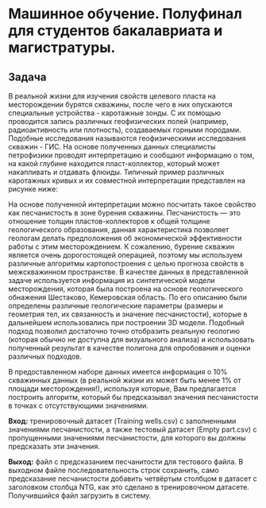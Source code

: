 # Машинное обучение. Полуфинал для студентов бакалавриата и магистратуры.

## Задача

В реальной жизни для изучения свойств целевого пласта на месторождении бурятся скважины, после чего в них опускаются специальные устройства - каротажные зонды. С их помощью проводится запись различных геофизических полей (например, радиоактивность или плотность), создаваемых горными породами. Подобные исследования называются геофизическими исследования скважин - ГИС. На основе полученных данных специалисты петрофизики проводят интерпретацию и сообщают информацию о том, на какой глубине находится пласт-коллектор, который может накапливать и отдавать флюиды. Типичный пример различных каротажных кривых и их совместной интерпретации представлен на рисунке ниже:

На основе полученной интерпретации можно посчитать такое свойство как песчанистость в зоне бурения скважины. Песчанистость — это отношение толщин пластов-коллекторов к общей толщине геологического образования, данная характеристика позволяет геологам делать предположения об экономической эффективности работы с этим месторождением. К сожалению, бурение скважин является очень дорогостоящей операцией, поэтому мы используем различные алгоритмы картопостроения с целью прогноза свойств в межскважинном пространстве. В качестве данных в представленной задаче используется информация из синтетической модели месторождения, которая была построена на основе геологического обнажения Шестаково, Кемеровская область. По его описанию были определены различные геологические параметры (размеры и геометрия тел, их связанность и значение песчанистости), которые в дальнейшем использовались при построении 3D модели. Подобный подход позволил достаточно точно отобразить реальную геологию (которая обычно не доступна для визуального анализа) и использовать полученный результат в качестве полигона для опробования и оценки различных подходов.

В предоставленном наборе данных имеется информация о 10% скважинных данных (в реальной жизни их может быть менее 1% от площади месторождения!), используя которые, Вам предлагается построить алгоритм, который бы предсказывал значения песчанистости в точках с отсутствующими значениями.

__Вход:__ тренировочный датасет (Training wells.csv) с заполненными значениями песчанистости, а также тестовый датасет (Empty part.csv) с пропущенными значениями песчанистости, для которого вы должны предсказать эти значения.

__Выход:__ файл с предсказанием песчанитости для тестового файла. В выходном файле последовательность строк сохранить, само предсказание песчанистости добавить четвёртым столбцом в датасет с заголовком столбца NTG, как это сделано в тренировочном датасете. Получившийся файл загрузить в систему.

